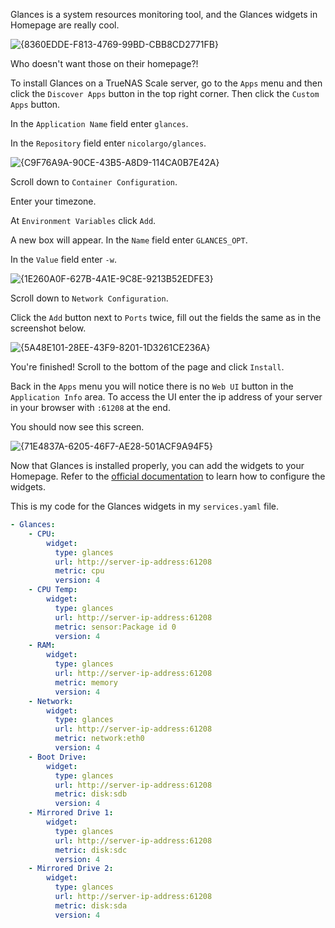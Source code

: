 Glances is a system resources monitoring tool, and the Glances widgets in Homepage are really cool.

![{8360EDDE-F813-4769-99BD-CBB8CD2771FB}](https://github.com/user-attachments/assets/aadfb655-5df6-4654-a176-fc08de32c33d)

Who doesn't want those on their homepage?!

To install Glances on a TrueNAS Scale server, go to the `Apps` menu and then click the `Discover Apps` button in the top right corner. Then click the `Custom Apps` button.

In the `Application Name` field enter `glances`.

In the `Repository` field enter `nicolargo/glances`.

![{C9F76A9A-90CE-43B5-A8D9-114CA0B7E42A}](https://github.com/user-attachments/assets/d7b027f3-64f2-499f-bafa-125564777cb2)

Scroll down to `Container Configuration`.

Enter your timezone.

At `Environment Variables` click `Add`.

A new box will appear. In the `Name` field enter `GLANCES_OPT`.

In the `Value` field enter `-w`.

![{1E260A0F-627B-4A1E-9C8E-9213B52EDFE3}](https://github.com/user-attachments/assets/a07f67c1-a6ef-489e-bd29-31a53b8fd858)

Scroll down to `Network Configuration`.

Click the `Add` button next to `Ports` twice, fill out the fields the same as in the screenshot below.

![{5A48E101-28EE-43F9-8201-1D3261CE236A}](https://github.com/user-attachments/assets/9cbe0acd-8a61-40e3-8bce-da8c57dfcaec)

You're finished! Scroll to the bottom of the page and click `Install`.

Back in the `Apps` menu you will notice there is no `Web UI` button in the `Application Info` area. To access the UI enter the ip address of your server in your browser with `:61208` at the end.

You should now see this screen.

![{71E4837A-6205-46F7-AE28-501ACF9A94F5}](https://github.com/user-attachments/assets/b2557f91-2a94-4fee-aa1b-86a23c8fb474)

Now that Glances is installed properly, you can add the widgets to your Homepage. Refer to the [official documentation](https://gethomepage.dev/widgets/services/glances/) to learn how to configure the widgets.

This is my code for the Glances widgets in my `services.yaml` file.
```yaml
- Glances:
    - CPU:
        widget:
          type: glances
          url: http://server-ip-address:61208
          metric: cpu
          version: 4
    - CPU Temp:
        widget:
          type: glances
          url: http://server-ip-address:61208
          metric: sensor:Package id 0
          version: 4
    - RAM:
        widget:
          type: glances
          url: http://server-ip-address:61208
          metric: memory
          version: 4
    - Network:
        widget:
          type: glances
          url: http://server-ip-address:61208
          metric: network:eth0
          version: 4
    - Boot Drive:
        widget:
          type: glances
          url: http://server-ip-address:61208
          metric: disk:sdb
          version: 4
    - Mirrored Drive 1:
        widget:
          type: glances
          url: http://server-ip-address:61208
          metric: disk:sdc
          version: 4
    - Mirrored Drive 2:
        widget:
          type: glances
          url: http://server-ip-address:61208
          metric: disk:sda
          version: 4
